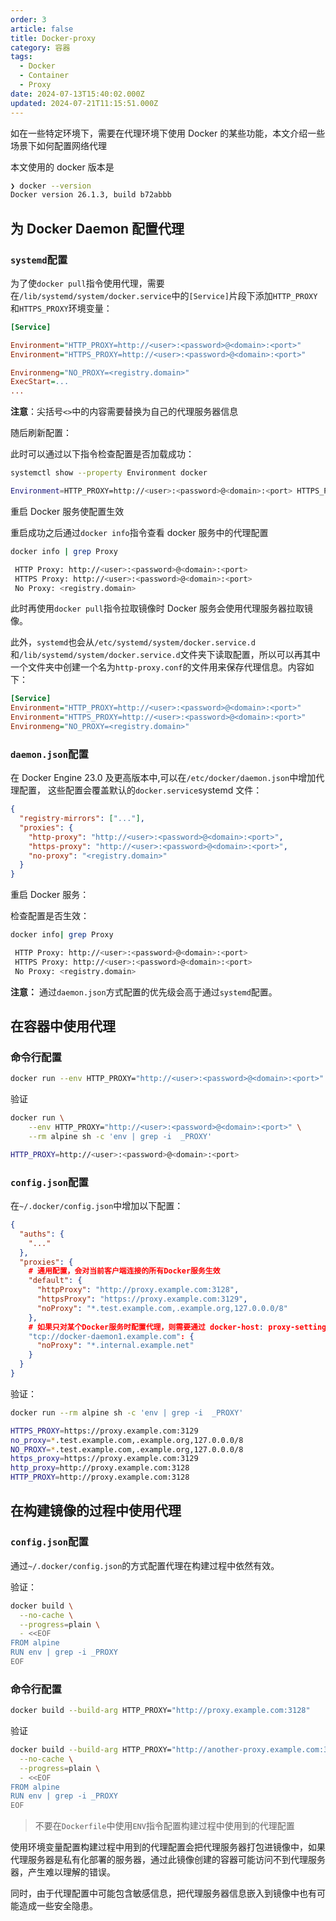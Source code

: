 ```yaml
---
order: 3
article: false
title: Docker-proxy
category: 容器
tags:
  - Docker
  - Container
  - Proxy
date: 2024-07-13T15:40:02.000Z
updated: 2024-07-21T11:15:51.000Z
---
```

如在一些特定环境下，需要在代理环境下使用 Docker 的某些功能，本文介绍一些场景下如何配置网络代理

本文使用的 docker 版本是

```bash
❯ docker --version
Docker version 26.1.3, build b72abbb
```

## 为 Docker Daemon 配置代理

### `systemd`​配置

为了使`docker pull`​指令使用代理，需要在`/lib/systemd/system/docker.service`​中的`[Service]`​片段下添加`HTTP_PROXY`​和`HTTPS_PROXY`​环境变量：

```ini
[Service]

Environment="HTTP_PROXY=http://<user>:<password>@<domain>:<port>"
Environment="HTTPS_PROXY=http://<user>:<password>@<domain>:<port>"

Environmeng="NO_PROXY=<registry.domain>"
ExecStart=...
...
```

**注意**：尖括号`<>`​中的内容需要替换为自己的代理服务器信息

随后刷新配置：

此时可以通过以下指令检查配置是否加载成功：

```bash
systemctl show --property Environment docker

Environment=HTTP_PROXY=http://<user>:<password>@<domain>:<port> HTTPS_PROXY=http://<user>:<password>@<domain>:<port> NO_PROXY=<registry.domain>
```

重启 Docker 服务使配置生效

重启成功之后通过`docker info`​指令查看 docker 服务中的代理配置

```bash
docker info | grep Proxy

 HTTP Proxy: http://<user>:<password>@<domain>:<port>
 HTTPS Proxy: http://<user>:<password>@<domain>:<port>
 No Proxy: <registry.domain>
```

此时再使用`docker pull`​指令拉取镜像时 Docker 服务会使用代理服务器拉取镜像。

此外，`systemd`​也会从`/etc/systemd/system/docker.service.d`​和`/lib/systemd/system/docker.service.d`​文件夹下读取配置，所以可以再其中一个文件夹中创建一个名为`http-proxy.conf`​的文件用来保存代理信息。内容如下：

```ini
[Service]
Environment="HTTP_PROXY=http://<user>:<password>@<domain>:<port>"
Environment="HTTPS_PROXY=http://<user>:<password>@<domain>:<port>"
Environmeng="NO_PROXY=<registry.domain>"
```

### `daemon.json`​配置

在 Docker Engine 23.0 及更高版本中,可以在`/etc/docker/daemon.json`​中增加代理配置， 这些配置会覆盖默认的`docker.service`​systemd 文件：

```json
{
  "registry-mirrors": ["..."],
  "proxies": {
    "http-proxy": "http://<user>:<password>@<domain>:<port>",
    "https-proxy": "http://<user>:<password>@<domain>:<port>",
    "no-proxy": "<registry.domain>"
  }
}
```

重启 Docker 服务：

检查配置是否生效：

```bash
docker info| grep Proxy

 HTTP Proxy: http://<user>:<password>@<domain>:<port>
 HTTPS Proxy: http://<user>:<password>@<domain>:<port>
 No Proxy: <registry.domain>
```

**注意：** 通过`daemon.json`​方式配置的优先级会高于通过`systemd`​配置。

## 在容器中使用代理

### 命令行配置

```bash
docker run --env HTTP_PROXY="http://<user>:<password>@<domain>:<port>" <some-image>
```

验证

```bash
docker run \
    --env HTTP_PROXY="http://<user>:<password>@<domain>:<port>" \
    --rm alpine sh -c 'env | grep -i  _PROXY'

HTTP_PROXY=http://<user>:<password>@<domain>:<port>
```

### `config.json`​配置

在`~/.docker/config.json`​中增加以下配置：

```json
{
  "auths": {
    "..."
  },
  "proxies": {
    # 通用配置，会对当前客户端连接的所有Docker服务生效
    "default": {
      "httpProxy": "http://proxy.example.com:3128",
      "httpsProxy": "https://proxy.example.com:3129",
      "noProxy": "*.test.example.com,.example.org,127.0.0.0/8"
    },
    # 如果只对某个Docker服务时配置代理，则需要通过 docker-host: proxy-settings的方式在下面配置 
    "tcp://docker-daemon1.example.com": {
      "noProxy": "*.internal.example.net"
    }
  }
}
```

验证：

```bash
docker run --rm alpine sh -c 'env | grep -i  _PROXY'

HTTPS_PROXY=https://proxy.example.com:3129
no_proxy=*.test.example.com,.example.org,127.0.0.0/8
NO_PROXY=*.test.example.com,.example.org,127.0.0.0/8
https_proxy=https://proxy.example.com:3129
http_proxy=http://proxy.example.com:3128
HTTP_PROXY=http://proxy.example.com:3128

```

## 在构建镜像的过程中使用代理

### ​`config.json`​配置

通过`~/.docker/config.json`​的方式配置代理在构建过程中依然有效。

验证：

```bash
docker build \
  --no-cache \
  --progress=plain \
  - <<EOF
FROM alpine
RUN env | grep -i _PROXY
EOF
```

### 命令行配置

```bash
docker build --build-arg HTTP_PROXY="http://proxy.example.com:3128"
```

验证

```bash
docker build --build-arg HTTP_PROXY="http://another-proxy.example.com:3128" \
  --no-cache \
  --progress=plain \
  - <<EOF
FROM alpine
RUN env | grep -i _PROXY
EOF
```

> 不要在`Dockerfile`​中使用`ENV`​指令配置构建过程中使用到的代理配置

使用环境变量配置构建过程中用到的代理配置会把代理服务器打包进镜像中，如果代理服务器是私有化部署的服务器，通过此镜像创建的容器可能访问不到代理服务器，产生难以理解的错误。

同时，由于代理配置中可能包含敏感信息，把代理服务器信息嵌入到镜像中也有可能造成一些安全隐患。

‍
